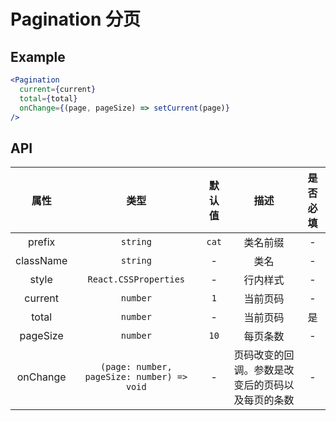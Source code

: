 # Pagination 分页

## Example

```jsx
<Pagination
  current={current}
  total={total}
  onChange={(page, pageSize) => setCurrent(page)}
/>
```

## API

|   属性    |                    类型                    | 默认值 |                       描述                       | 是否必填 |
| :-------: | :----------------------------------------: | :----: | :----------------------------------------------: | :------: |
|  prefix   |                  `string`                  | `cat`  |                     类名前缀                     |    -     |
| className |                  `string`                  |   -    |                       类名                       |    -     |
|   style   |           `React.CSSProperties`            |   -    |                     行内样式                     |    -     |
|  current  |                  `number`                  |  `1`   |                     当前页码                     |    -     |
|   total   |                  `number`                  |   -    |                     当前页码                     |    是    |
| pageSize  |                  `number`                  |  `10`  |                     每页条数                     |    -     |
| onChange  | `(page: number, pageSize: number) => void` |   -    | 页码改变的回调。参数是改变后的页码以及每页的条数 |    -     |
